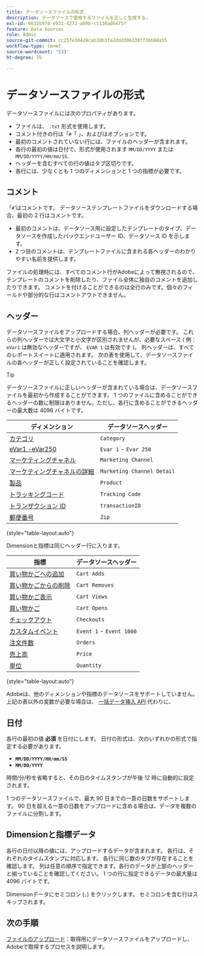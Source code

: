 ```yaml
---
title: データソースファイルの形式
description: データソースで使用するファイルを正しく生成する。
exl-id: 6632b970-e931-4272-a69b-c1130ad6475f
feature: Data Sources
role: Admin
source-git-commit: cc25fe304d9cab3db3fa2ddd306338ff3bb88a55
workflow-type: tm+mt
source-wordcount: '533'
ht-degree: 5%

---
```


# データソースファイルの形式

データソースファイルには次のプロパティがあります。

* ファイルは、 `.txt` 形式を使用します。
* コメント付きの行は「`#`「 」、およびはオプションです。
* 最初のコメントされていない行には、ファイルのヘッダーが含まれます。
* 各行の最初の値は日付で、形式が使用されます `MM/DD/YYYY` または `MM/DD/YYYY/HH/mm/SS`.
* ヘッダーを含むすべての行の値はタブ区切りです。
* 各行には、少なくとも 1 つのディメンションと 1 つの指標が必要です。

## コメント

「`#`&#39;はコメントです。 データソーステンプレートファイルをダウンロードする場合、最初の 2 行はコメントです。

* 最初のコメントは、データソース用に設定したテンプレートのタイプ、データソースを作成したバックエンドユーザー ID、データソース ID を示します。
* 2 つ目のコメントは、テンプレートファイルに含まれる各ヘッダーのわかりやすい名前を提供します。

ファイルの処理時には、すべてのコメント行がAdobeによって無視されるので、テンプレートのコメントを削除したり、ファイル全体に独自のコメントを追加したりできます。 コメントを付けることができるのは全行のみです。個々のフィールドや部分的な行はコメントアウトできません。

## ヘッダー

データソースファイルをアップロードする場合、列ヘッダーが必要です。 これらの列ヘッダーでは大文字と小文字が区別されませんが、必要なスペース ( 例： `eVar1` は無効なヘッダーですが、 `EVAR 1` は有効です )。 列ヘッダーは、すべてのレポートスイートに適用されます。 次の表を使用して、データソースファイルの各ヘッダーが正しく設定されていることを確認します。

>[!TIP]
>
>データソースファイルに正しいヘッダーが含まれている場合は、データソースファイルを最初から作成することができます。 1 つのファイルに含めることができるヘッダーの数に制限はありません。ただし、各行に含めることができるヘッダーの最大数は 4096 バイトです。

| ディメンション | データソースヘッダー |
| --- | --- |
| [カテゴリ](/help/components/dimensions/category.md) | `Category` |
| [eVar1 -eVar250](/help/components/dimensions/evar.md) | `Evar 1` - `Evar 250` |
| [マーケティングチャネル](/help/components/dimensions/marketing-channel.md) | `Marketing Channel` |
| [マーケティングチャネルの詳細](/help/components/dimensions/marketing-detail.md) | `Marketing Channel Detail` |
| [製品](/help/components/dimensions/product.md) | `Product` |
| [トラッキングコード](/help/components/dimensions/tracking-code.md) | `Tracking Code` |
| [トランザクション ID](/help/implement/vars/page-vars/transactionid.md) | `transactionID` |
| [郵便番号](/help/components/dimensions/zip-code.md) | `Zip` |

{style="table-layout:auto"}

Dimensionと指標は同じヘッダー行に入ります。

| 指標 | データソースヘッダー |
| --- | --- |
| [買い物かごへの追加](/help/components/metrics/cart-additions.md) | `Cart Adds` |
| [買い物かごからの削除](/help/components/metrics/cart-removals.md) | `Cart Removes` |
| [買い物かご表示](/help/components/metrics/cart-views.md) | `Cart Views` |
| [買い物かご](/help/components/metrics/carts.md) | `Cart Opens` |
| [チェックアウト](/help/components/metrics/checkouts.md) | `Checkouts` |
| [カスタムイベント](/help/components/metrics/custom-events.md) | `Event 1` - `Event 1000` |
| [注文件数](/help/components/metrics/orders.md) | `Orders` |
| [売上高](/help/components/metrics/revenue.md) | `Price` |
| [単位](/help/components/metrics/units.md) | `Quantity` |

{style="table-layout:auto"}

Adobeは、他のディメンションや指標のデータソースをサポートしていません。 上記の表以外の変数が必要な場合は、 [一括データ挿入 API](https://developer.adobe.com/analytics-apis/docs/2.0/guides/endpoints/bulk-data-insertion/) 代わりに、

## 日付

各行の最初の値 **必須** を日付にします。 日付の形式は、次のいずれかの形式で指定する必要があります。

* **`MM/DD/YYYY/HH/mm/SS`**
* **`MM/DD/YYYY`**

時間/分/秒を省略すると、その日のタイムスタンプが午後 12 時に自動的に設定されます。

1 つのデータソースファイルで、最大 90 日までの一意の日数をサポートします。 90 日を超える一意の日数をアップロードに含める場合は、データを複数のファイルに分割します。

## Dimensionと指標データ

各行の日付以降の値には、アップロードするデータが含まれます。 各行は、それぞれのタイムスタンプに対応します。 各行に同じ数のタブが存在することを確認します。 列は任意の順序で指定できます。各行のデータが上部のヘッダーと揃っていることを確認してください。 1 つの行に指定できるデータの最大量は 4096 バイトです。

Dimensionデータにセミコロン (`;`) をクリックします。 セミコロンを含む行はスキップされます。

## 次の手順

[ファイルのアップロード](file-upload.md)：取得用にデータソースファイルをアップロードし、Adobeで取得するプロセスを説明します。
